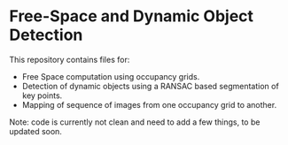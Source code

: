 # Free-Space and Dynamic Object Detection
This repository contains files for:
* Free Space computation using occupancy grids.
* Detection of dynamic objects using a RANSAC based segmentation of key  points.
* Mapping of sequence of images from one occupancy grid to another.

Note: code is currently not clean and need to add a few things, to be updated soon.
